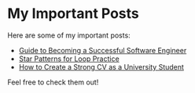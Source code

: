 # My Important Posts

Here are some of my important posts:

- [Guide to Becoming a Successful Software Engineer](https://medium.com/@hasibulhimu49/guide-to-becoming-a-successful-software-engineer-cacab95aae86)
- [Star Patterns for Loop Practice](https://medium.com/@hasibulhimu49/star-patterns-for-loop-practice-e254c836e9b9)
- [How to Create a Strong CV as a University Student](https://medium.com/@hasibulhimu49/how-to-create-a-strong-cv-as-a-university-student-2e97d3a110dd)


Feel free to check them out!
